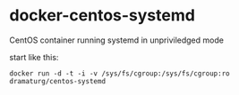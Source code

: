 # docker-centos-systemd

CentOS container running systemd in unpriviledged mode

start like this:
```
docker run -d -t -i -v /sys/fs/cgroup:/sys/fs/cgroup:ro dramaturg/centos-systemd
```

